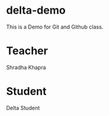# delta-demo
This is a Demo for Git and Github class.

# Teacher
Shradha Khapra

# Student
Delta Student